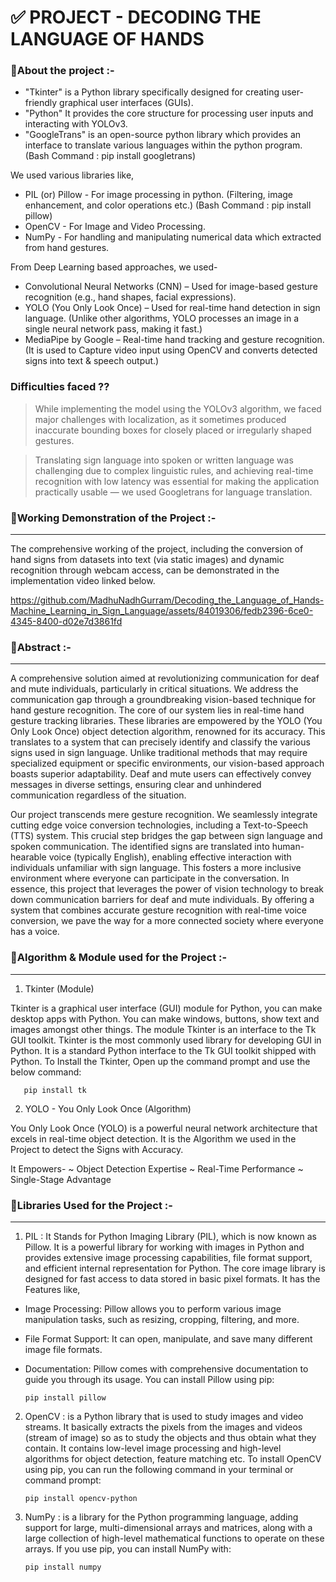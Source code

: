 # ✅ PROJECT - DECODING THE LANGUAGE OF HANDS

### 🔹About the project :-
- "Tkinter" is a Python library specifically designed for creating user-friendly graphical user interfaces (GUIs).
-  "Python" It provides the core structure for processing user inputs and interacting with YOLOv3. 
- "GoogleTrans" is an open-source python library which provides an interface to translate various languages within the python program. (Bash Command : pip install googletrans)

We used various libraries like,
* PIL (or) Pillow - For image processing in python. (Filtering, image enhancement, and color operations etc.) (Bash Command : pip install pillow)
* OpenCV - For Image and Video Processing.
* NumPy - For handling and manipulating numerical data which extracted from hand gestures.

From Deep Learning based approaches, we used-
* Convolutional Neural Networks (CNN) – Used for image-based gesture recognition (e.g., hand shapes, facial expressions).
* YOLO (You Only Look Once) – Used for real-time hand detection in sign language. (Unlike other algorithms, YOLO processes an image in a single neural network pass, making it fast.)
* MediaPipe by Google – Real-time hand tracking and gesture recognition. (It is used to Capture video input using OpenCV and converts detected signs into text & speech output.)

### Difficulties faced ??
> While implementing the model using the YOLOv3 algorithm, we faced major challenges with localization, as it sometimes produced inaccurate bounding boxes for closely placed or irregularly shaped gestures.

> Translating sign language into spoken or written language was challenging due to complex linguistic rules, and achieving real-time recognition with low latency was essential for making the application practically usable — we used Googletrans for language translation.

### 🔹Working Demonstration of the Project :- 
---
The comprehensive working of the project, including the conversion of hand signs from datasets into text (via static images) and dynamic recognition through webcam access, can be demonstrated in the implementation video linked below.

https://github.com/MadhuNadhGurram/Decoding_the_Language_of_Hands-Machine_Learning_in_Sign_Language/assets/84019306/fedb2396-6ce0-4345-8400-d02e7d3861fd

### 🔹Abstract :-
---
A comprehensive solution aimed at revolutionizing communication for deaf and  mute individuals, particularly in critical situations. We address the communication gap through a groundbreaking vision-based technique for hand gesture recognition. The core of our system lies in real-time hand gesture tracking libraries. These libraries are empowered by the YOLO (You Only Look Once) object detection algorithm, renowned for its accuracy. This translates to a system that can precisely identify and classify the various signs used in sign language. Unlike traditional methods that may require specialized equipment or specific environments, our vision-based approach boasts superior adaptability. Deaf and mute users can effectively convey messages in diverse settings, ensuring clear and unhindered communication regardless of the situation.
 
Our project transcends mere gesture recognition. We seamlessly integrate cutting edge voice conversion technologies, including a Text-to-Speech (TTS) system. This crucial step bridges the gap between sign language and spoken communication. The identified signs are translated into human-hearable voice (typically English), enabling effective interaction with individuals unfamiliar with sign language. This fosters a more inclusive environment where everyone can participate in the conversation. In essence, this project that leverages the power of vision technology to break down communication barriers for deaf and mute individuals. By offering a system that combines accurate gesture recognition with real-time voice conversion, we pave the way for a more connected society where everyone has a voice.

### 🔹Algorithm & Module used for the Project :-
---

1. Tkinter (Module)
   
Tkinter is a graphical user interface (GUI) module for Python, you can make desktop apps with Python. You can make windows, buttons, show text and images amongst other things. The module Tkinter is an interface to the Tk GUI toolkit. Tkinter is the most commonly used library for developing GUI in Python. It is a standard Python interface to the Tk GUI toolkit shipped with Python.
To Install the Tkinter, Open up the command prompt and use the below command:

       pip install tk

2. YOLO - You Only Look Once (Algorithm)

You Only Look Once (YOLO) is a powerful neural network architecture that excels in real-time object detection. It is the Algorithm we used in the Project to detect the Signs with Accuracy.

It Empowers-
~ Object Detection Expertise
~ Real-Time Performance 
~ Single-Stage Advantage

### 🔹Libraries Used for the Project :-
---
1. PIL :
It Stands for Python Imaging Library (PIL), which is now known as Pillow. It is a powerful library for working with images in Python and provides extensive image processing capabilities, file format support, and efficient internal representation for Python. The core image library is designed for fast access to data stored in basic pixel formats.
It has the Features like,
* Image Processing: Pillow allows you to perform various image manipulation tasks, such as resizing, cropping, filtering, and more.
* File Format Support: It can open, manipulate, and save many different image file formats.
* Documentation: Pillow comes with comprehensive documentation to guide you through its usage.
You can install Pillow using pip:

      pip install pillow

2. OpenCV :
is a Python library that is used to study images and video streams. It basically extracts the pixels from the images and videos (stream of image) so as to study the objects and thus obtain what they contain. It contains low-level image processing and high-level algorithms for object detection, feature matching etc.
To install OpenCV using pip, you can run the following command in your terminal or command prompt:

       pip install opencv-python

3. NumPy :
is a library for the Python programming language, adding support for large, multi-dimensional arrays and matrices, along with a large collection of high-level mathematical functions to operate on these arrays.
If you use pip, you can install NumPy with:
       
       pip install numpy

